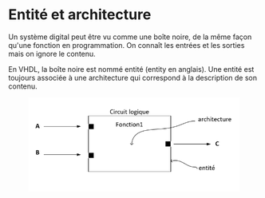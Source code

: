 # Entité et architecture

Un système digital peut être vu comme une boîte noire, de la même façon qu'une fonction en programmation. On connaît les entrées et les sorties mais on ignore le contenu.

En VHDL, la boîte noire est nommé entité (entity en anglais). Une entité est toujours associée à une architecture qui correspond à la description de son contenu.

<figure><img src="../../.gitbook/assets/focntion1.PNG" alt=""><figcaption></figcaption></figure>

##

